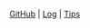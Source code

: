 [GitHub](https://github.com/danktapir) | [Log](https://github.com/danktapir/sp241/blob/master/TXT/mylog.txt) | [Tips](TIPS/)
